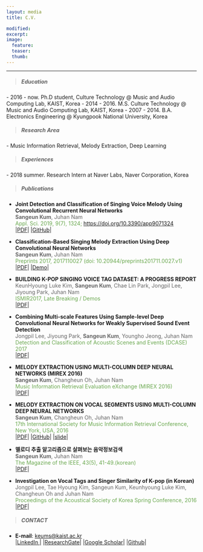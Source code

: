 ```yaml
---
layout: media
title: C.V.

modified:
excerpt:
image:
  feature:
  teaser:
  thumb:
---
```

<hr>

<blockquote> <h5> Education </h5> </blockquote>
- 2016 - now.     Ph.D student, Culture Technology @ Music and Audio Computing Lab, KAIST, Korea
- 2014 - 2016.    M.S. Culture Technology @ Music and Audio Computing Lab, KAIST, Korea
- 2007 - 2014.    B.A. Electronics Engineering @ Kyungpook National University, Korea

<blockquote> <h5> Research Area  </h5> </blockquote>
- Music Information Retrieval, Melody Extraction, Deep Learning

<blockquote> <h5> Experiences </h5> </blockquote>
- 2018 summer.    Research Intern at Naver Labs, Naver Corporation, Korea

<blockquote> <h5> Publications  </h5> </blockquote>

- <b> Joint Detection and Classification of Singing Voice Melody Using Convolutional Recurrent Neural Networks </b><br>
<span style="color:#666666"> <b>Sangeun Kum</b>, Juhan Nam</span><br>
<span style="color:#6aa84f"> Appl. Sci. 2019, 9(7), 1324; https://doi.org/10.3390/app9071324</span><br>
|<a href = "https://www.mdpi.com/2076-3417/9/7/1324" target="_blank">PDF</a>|
|<a href = "https://github.com/keums/melodyExtraction_JDC">GitHub</a>|

- <b> Classification-Based Singing Melody Extraction Using Deep Convolutional Neural Networks </b><br>
<span style="color:#666666"> <b>Sangeun Kum</b>, Juhan Nam</span><br>
<span style="color:#6aa84f"> Preprints 2017, 2017110027 (doi: 10.20944/preprints201711.0027.v1) </span><br>
|<a href = "https://www.preprints.org/manuscript/201711.0027/v1" target="_blank">PDF</a>|
|<a href = "http://mac-bach.kaist.ac.kr/keums/melodyExtraction/" target="_blank">Demo</a>|

- <b> BUILDING K-POP SINGING VOICE TAG DATASET: A PROGRESS REPORT </b><br>
<span style="color:#666666"> KeunHyoung Luke Kim, <b>Sangeun Kum</b>, Chae Lin Park, Jongpil Lee, Jiyoung Park, Juhan Nam</span><br>
<span style="color:#6aa84f"> ISMIR2017, Late Breaking / Demos</span><br>
|<a href = "https://ismir2017.smcnus.org/lbds/Kim2017a.pdf" target="_blank">PDF</a>| 

- <b> Combining Multi-scale Features Using Sample-level Deep Convolutional Neural Networks for Weakly Supervised Sound Event Detection </b><br>
<span style="color:#666666"> Jongpil Lee, Jiyoung Park, <b>Sangeun Kum</b>, Youngho Jeong, Juhan Nam </span><br>
<span style="color:#6aa84f"> Detection and Classification of Acoustic Scenes and Events (DCASE) 2017</span><br>
|<a href = "http://www.cs.tut.fi/sgn/arg/dcase2017/documents/challenge_technical_reports/DCASE2017_Lee_118.pdf" target="_blank">PDF</a>| 


- <b> MELODY EXTRACTION USING MULTI-COLUMN DEEP NEURAL
NETWORKS (MIREX 2016) </b><br>
<span style="color:#666666"> <b>Sangeun Kum</b>, Changheun Oh, Juhan Nam</span><br>
<span style="color:#6aa84f"> Music Information Retrieval Evaluation eXchange (MIREX 2016)</span><br>
|<a href = "http://www.music-ir.org/mirex/abstracts/2016/KON1.pdf" target="_blank">PDF</a>|

- <b> MELODY EXTRACTION ON VOCAL SEGMENTS USING MULTI-COLUMN DEEP NEURAL NETWORKS </b><br>
<span style="color:#666666"> <b>Sangeun Kum</b>, Changheun Oh, Juhan Nam</span><br>
<span style="color:#6aa84f"> 17th International Society for Music Information Retrieval Conference, New York, USA, 2016</span><br>
|<a href = "https://wp.nyu.edu/ismir2016/wp-content/uploads/sites/2294/2016/07/119_Paper.pdf" target="_blank">PDF</a>|
|<a href = "https://github.com/keums/MelodyExtraction_MCDNN" target="_blank">GitHub</a>|
|<a href = "http://www.slideshare.net/SangeunKum/ismir-2016melody-extraction" target="_blank">slide</a>|


- <b> 멜로디 추출 알고리즘으로 살펴보는 음악정보검색 </b><br>
<span style="color:#666666"> <b>Sangeun Kum</b>, Juhan Nam</span><br>
<span style="color:#6aa84f"> The Magazine of the IEEE, 43(5), 41-49.(korean)</span><br>
|<a href = "http://www.dbpia.co.kr/Journal/ArticleDetail/NODE06681650" target="_blank">PDF</a>|

- <b> Investigation on Vocal Tags and Singer Similarity of K-pop (in Korean)</b><br>
<span style="color:#666666"> Jongpil Lee, Tae Hyoung Kim, Sangeun Kum, Keunhyoung Luke Kim, Changheun Oh and Juhan Nam</span><br>
<span style="color:#6aa84f"> Proceedings of the Acoustical Society of Korea Spring Conference, 2016</span><br>
|<a href="http://keums.github.io/images/archive/Investigation on Vocal Tags and Singer Similarity of K-pop.pdf" target="_blank">PDF</a>|

<blockquote> <h5> CONTACT  </h5> </blockquote>

- <b>E-mail</b>: keums@kaist.ac.kr<br>
|<a href = "https://www.linkedin.com/in/sangeun-kum-34b097127?trk=nav_responsive_tab_profile_pic" target="_blank">LinkedIn </a>|
|<a href = "https://www.researchgate.net/profile/Sangeun_Kum" target="_blank">ResearchGate</a>|
|<a href = "https://scholar.google.co.kr/citations?hl=ko&user=fmr5B7gAAAAJ" target="_blank">Google Scholar</a>|
|<a href = "https://github.com/keums" target="_blank">Github</a>|
